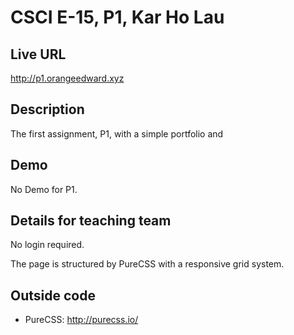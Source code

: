 # CSCI E-15, P1, Kar Ho Lau

## Live URL
<http://p1.orangeedward.xyz>

## Description
The first assignment, P1, with a simple portfolio and 

## Demo
No Demo for P1. 

## Details for teaching team
No login required.

The page is structured by PureCSS with a responsive grid system.  

## Outside code
* PureCSS: http://purecss.io/